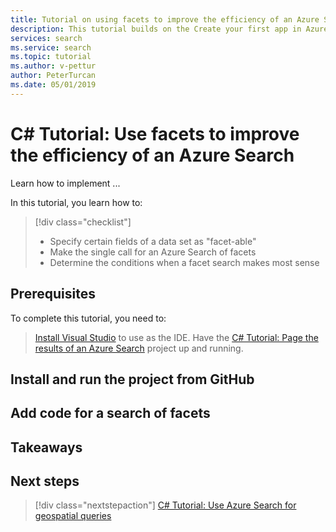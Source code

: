 ```yaml
---
title: Tutorial on using facets to improve the efficiency of an Azure Search
description: This tutorial builds on the Create your first app in Azure Search tutorial and the paging tutorial, to add a search of the facets of a given database. Searching on facets is done just once, so can improve the efficiency of a search app. 
services: search
ms.service: search
ms.topic: tutorial
ms.author: v-pettur
author: PeterTurcan
ms.date: 05/01/2019
---
```


# C# Tutorial: Use facets to improve the efficiency of an Azure Search

Learn how to implement ...

In this tutorial, you learn how to:
> [!div class="checklist"]
> * Specify certain fields of a data set as "facet-able"
> * Make the single call for an Azure Search of facets
> * Determine the conditions when a facet search makes most sense

## Prerequisites

To complete this tutorial, you need to:

> [Install Visual Studio](https://visualstudio.microsoft.com/) to use as the IDE.
> Have the [C# Tutorial: Page the results of an Azure Search](tutorial-csharp-paging.md) project up and running.

## Install and run the project from GitHub


## Add code for a search of facets

## Takeaways

## Next steps

> [!div class="nextstepaction"]
> [C# Tutorial: Use Azure Search for geospatial queries](tutorial-csharp-geospatial-searches.md)